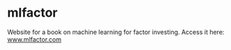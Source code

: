 # mlfactor
Website for a book on machine learning for factor investing.
Access it here: www.mlfactor.com
